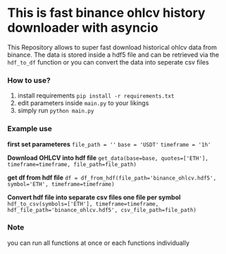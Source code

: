 # This is fast binance ohlcv history downloader with asyncio
This Repository allows to super fast download historical ohlcv data from binance.
The data is stored inside a hdf5 file and can be retrieved via the `hdf_to_df` function or you can convert the data into seperate  csv files 

### How to use?
1. install requirements `pip install -r requirements.txt` 
2. edit parameters inside `main.py` to your likings 
3. simply run `python main.py`

### Example use
**first set parameteres**
`file_path = ''`
`base = 'USDT'`
`timeframe = '1h'`

**Download OHLCV into hdf file**
`get_data(base=base, quotes=['ETH'], timeframe=timeframe, file_path=file_path)`

**get df from hdf file**
`df = df_from_hdf(file_path='binance_ohlcv.hdf5', symbol='ETH', timeframe=timeframe)`

**Convert hdf file into separate csv files one file per symbol**
`hdf_to_csv(symbols=['ETH'], timeframe=timeframe, hdf_file_path='binance_ohlcv.hdf5', csv_file_path=file_path)`

### Note
you can run all functions at once or each functions individually 
